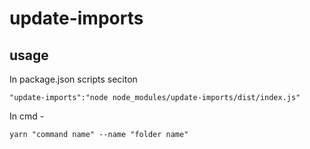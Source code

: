 # update-imports

## usage

In package.json scripts seciton
```
"update-imports":"node node_modules/update-imports/dist/index.js"
```

In cmd - 
```
yarn "command name" --name "folder name"
```
